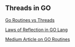 ## Threads in GO

[Go Routines vs Threads](https://www.geeksforgeeks.org/golang-goroutine-vs-thread/)

[Laws of Reflection in GO Lang](https://blog.golang.org/laws-of-reflection)

[Medium Article on GO Routines](https://medium.com/rungo/anatomy-of-goroutines-in-go-concurrency-in-go-a4cb9272ff88)
